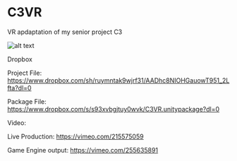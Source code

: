 # C3VR
VR apdaptation of my senior project C3

![alt text](https://raw.githubusercontent.com/Cephaus/C3VR/Images/O2BM1119.jpg)

Dropbox

Project File:
https://www.dropbox.com/sh/ruymntak9wjrf31/AADhc8NIOHGauowT951_2Lfta?dl=0

Package File:
https://www.dropbox.com/s/s93xvbgjtuy0wvk/C3VR.unitypackage?dl=0

Video:

Live Production: 
https://vimeo.com/215575059

Game Engine output:
https://vimeo.com/255635891
